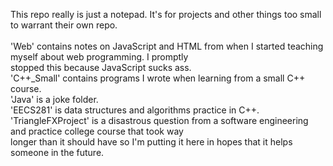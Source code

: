 This repo really is just a notepad. It's for projects and other things too small to warrant their own repo.<br>
<br>
'Web' contains notes on JavaScript and HTML from when I started teaching myself about web programming. I promptly<br> stopped this because JavaScript sucks ass.<br>
'C++_Small' contains programs I wrote when learning from a small C++ course.<br>
'Java' is a joke folder.<br>
'EECS281' is data structures and algorithms practice in C++.<br>
'TriangleFXProject' is a disastrous question from a software engineering and practice college course that took way<br>
longer than it should have so I'm putting it here in hopes that it helps someone in the future.